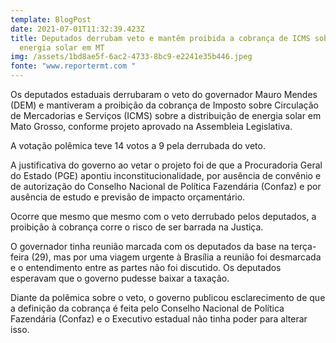 ```yaml
---
template: BlogPost
date: 2021-07-01T11:32:39.423Z
title: Deputados derrubam veto e mantêm proibida a cobrança de ICMS sobre
  energia solar em MT
img: /assets/1bd8ae5f-6ac2-4733-8bc9-e2241e35b446.jpeg
fonte: "www.reportermt.com "
---
```

Os deputados estaduais derrubaram o veto do governador Mauro Mendes (DEM) e mantiveram a proibição da cobrança de Imposto sobre Circulação de Mercadorias e Serviços (ICMS) sobre a distribuição de energia solar em Mato Grosso, conforme projeto aprovado na Assembleia Legislativa.

A votação polêmica teve 14 votos a 9 pela derrubada do veto.

A justificativa do governo ao vetar o projeto foi de que a Procuradoria Geral do Estado (PGE) apontiu inconstitucionalidade, por ausência de convênio e de autorização do Conselho Nacional de Política Fazendária (Confaz) e por ausência de estudo e previsão de impacto orçamentário.

Ocorre que mesmo que mesmo com o veto derrubado pelos deputados, a proibição à cobrança corre o risco de ser barrada na Justiça.

O governador tinha reunião marcada com os deputados da base na terça-feira (29), mas por uma viagem urgente à Brasília a reunião foi desmarcada e o entendimento entre as partes não foi discutido. Os deputados esperavam que o governo pudesse baixar a taxação.

Diante da polêmica sobre o veto, o governo publicou esclarecimento de que a definição da cobrança é feita pelo Conselho Nacional de Política Fazendária (Confaz) e o Executivo estadual não tinha poder para alterar isso.